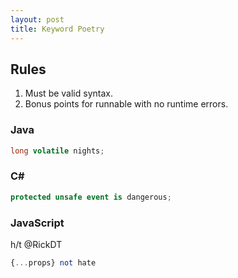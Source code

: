 ```yaml
---
layout: post
title: Keyword Poetry
---
```


## Rules

1. Must be valid syntax.
2. Bonus points for runnable with no runtime errors.

### Java

```java
long volatile nights;
```

### C#

```c#
protected unsafe event is dangerous;
```

### JavaScript

h/t @RickDT

```haskell
{...props} not hate
```
